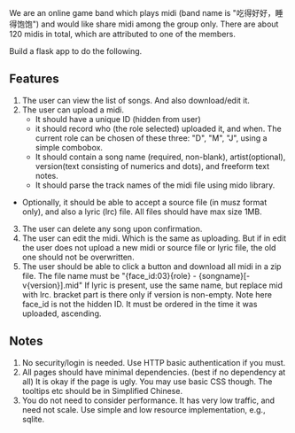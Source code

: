 We are an online game band which plays midi (band name is "吃得好好，睡得饱饱") and would like share midi among the group only. There are about 120 midis in total, which are attributed to one of the members.

Build a flask app to do the following.

## Features
1. The user can view the list of songs. And also download/edit it.
2. The user can upload a midi. 
	- It should have a unique ID (hidden from user)	
	- it should record who (the role selected) uploaded it, and when. The current role can be chosen of these three: "D", "M", "J", using a simple combobox. 
	- It should contain a song name (required, non-blank), artist(optional), version(text consisting of numerics and dots), and freeform text notes.
	- It should parse the track names of the midi file using mido library.
- Optionally, it should be able to accept a source file (in musz format only), and also a lyric (lrc) file. All files should have max size 1MB.
3. The user can delete any song upon confirmation.
4. The user can edit the midi. Which is the same as uploading. But if in edit the user does not upload a new midi or source file or lyric file, the old one should not be overwritten.
5. The user should be able to click a button and download all midi in a zip file. The file name must be "{face_id:03}{role} - {songname}[- v{version}].mid"
If lyric is present, use the same name, but replace mid with lrc. bracket part is there only if version is non-empty. Note here face_id is not the hidden ID. It must be ordered in the time it was uploaded, ascending.


## Notes
1. No security/login is needed. Use HTTP basic authentication if you must.
2. All pages should have minimal dependencies. (best if no dependency at all)
It is okay if the page is ugly. You may use basic CSS though. The tooltips etc should be in Simplified Chinese.
3. You do not need to consider performance. It has very low traffic, and need not scale. Use simple and low resource implementation, e.g., sqlite.